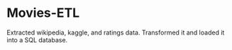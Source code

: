 # Movies-ETL

Extracted wikipedia, kaggle, and ratings data. Transformed it and loaded it into a SQL database.
